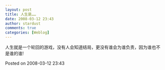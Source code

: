 ```yaml
---
layout: post
title: 人生是……
date: 2008-03-12 23:43
author: stardust
comments: true
categories: [Weblog]
---
```

人生就是一个轮回的游戏，没有人会知道结局，更没有谁会为谁负责，因为谁也不是谁的谁!

Posted on 2008-03-12 23:43
